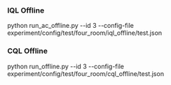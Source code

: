### IQL Offline
python run_ac_offline.py --id 3 --config-file experiment/config/test/four_room/iql_offline/test.json

### CQL Offline
python run_offline.py --id 3 --config-file experiment/config/test/four_room/cql_offline/test.json